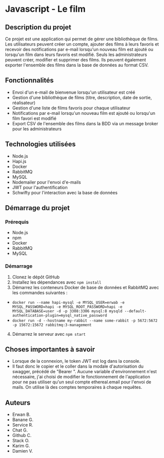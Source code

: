 # Javascript - Le film

## Description du projet
Ce projet est une application qui permet de gérer une bibliothèque de films. Les utilisateurs peuvent créer un compte, ajouter des films à leurs favoris et recevoir des notifications par e-mail lorsqu'un nouveau film est ajouté ou lorsqu'un film dans leurs favoris est modifié. Seuls les administrateurs peuvent créer, modifier et supprimer des films.
Ils peuvent également exporter l'ensemble des films dans la base de données au format CSV.
## Fonctionnalités

- Envoi d'un e-mail de bienvenue lorsqu'un utilisateur est créé
- Gestion d'une bibliothèque de films (titre, description, date de sortie, réalisateur)
- Gestion d'une liste de films favoris pour chaque utilisateur
- Notifications par e-mail lorsqu'un nouveau film est ajouté ou lorsqu'un film favori est modifié
- Export CSV de l'ensemble des films dans la BDD via un message broker pour les administrateurs

## Technologies utilisées
- Node.js
- Hapi.js
- Docker
- RabbitMQ
- MySQL
- Nodemailer pour l'envoi d'e-mails
- JWT pour l'authentification
- Schwifty pour l'interaction avec la base de données

## Démarrage du projet

### Prérequis

- Node.js
- npm
- Docker
- RabbitMQ
- MySQL

### Démarrage

1. Clonez le dépôt GitHub
2. Installez les dépendances avec `npm install`
3. Démarrez les conteneurs Docker de base de données et RabbitMQ avec les commandes suivantes : 
- `docker run --name hapi-mysql -e MYSQL_USER=erwab -e MYSQL_PASSWORD=hapi -e MYSQL_ROOT_PASSWORD=hapi -e MYSQL_DATABASE=user -d -p 3308:3306 mysql:8 mysqld --default-authentication-plugin=mysql_native_password`
- `docker run -d --hostname my-rabbit --name some-rabbit -p 5672:5672 -p 15672:15672 rabbitmq:3-management`
4. Démarrez le serveur avec `npm start`

## Choses importantes à savoir

- Lorsque de la connexion, le token JWT est log dans la console.  
- Il faut donc le copier et le coller dans la modale d'autorisation du swagger, précédé de "Bearer ".
Aucune variable d'environnement n'est nécessaire, j'ai choisi de modifier le fonctionnement de l'application pour ne pas utiliser
qu'un seul compte ethereal.email pour l'envoi de mails. On utilise là des comptes temporaires à chaque requêtes.

## Auteurs
- Erwan B.
- Banane G.
- Service R.
- Chat G.
- Github C.
- Stack O.
- Karim G.
- Damien V.